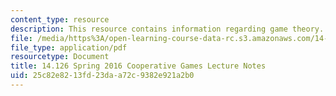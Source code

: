 ```yaml
---
content_type: resource
description: This resource contains information regarding game theory.
file: /media/https%3A/open-learning-course-data-rc.s3.amazonaws.com/14-126-game-theory-spring-2016/25c82e8213fd23daa72c9382e921a2b0_MIT14_126S16_cooperative.pdf
file_type: application/pdf
resourcetype: Document
title: 14.126 Spring 2016 Cooperative Games Lecture Notes
uid: 25c82e82-13fd-23da-a72c-9382e921a2b0
---
```

